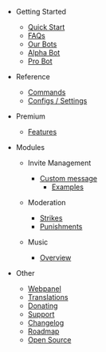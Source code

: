 - Getting Started

  - [Quick Start](/pt/getting-started/quick-start.md)
  - [FAQs](/pt/getting-started/faq.md)
  - [Our Bots](/pt/getting-started/our-bots.md)
  - [Alpha Bot](/pt/getting-started/alpha.md)
  - [Pro Bot](/pt/getting-started/pro.md)

- Reference

  - [Commands](/pt/reference/commands.md)
  - [Configs / Settings](/pt/reference/settings.md)

- Premium

  - [Features](/pt/premium/features.md)

- Modules

  - Invite Management

    - [Custom message](/pt/modules/invites/custom-messages.md)
      - [Examples](/pt/modules/invites/examples.md)

  - Moderation

    - [Strikes](/pt/modules/moderation/strikes.md)
    - [Punishments](/pt/modules/moderation/punishments.md)

  - Music

    - [Overview](/pt/modules/music/overview.md)

- Other

  - [Webpanel](/pt/other/webpanel.md)
  - [Translations](/pt/other/translations.md)
  - [Donating](/pt/other/donating.md)
  - [Support](/pt/other/support.md)
  - [Changelog](/pt/other/changelog.md)
  - [Roadmap](/pt/other/roadmap.md)
  - [Open Source](/pt/other/open-source.md)
